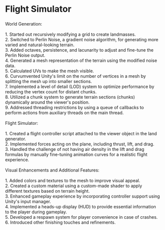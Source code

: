 <h1 align="left">Flight Simulator</h1>

###

<p align="left">World Generation:<br><br>1. Started out recursively modifying a grid to create landmasses.<br>2. Switched to Perlin Noise, a gradient noise algorithm, for generating more varied and natural-looking terrain.<br>3. Added octaves, persistence, and lacunarity to adjust and fine-tune the Perlin Noise output.<br>4. Generated a mesh representation of the terrain using the modified noise data.<br>5. Calculated UVs to make the mesh visible.<br>6. Curvumvented Unity's limit on the number of vertices in a mesh by splitting the mesh up into smaller sections.<br>7. Implemented a level of detail (LOD) system to optimize performance by reducing the vertex count for distant chunks.<br>8. Utilized a chunk system to generate terrain sections (chunks) dynamically around the viewer's position.<br>9. Addressed threading restrictions by using a queue of callbacks to perform actions from auxiliary threads on the main thread.<br><br>Flight Simulator:<br><br>1. Created a flight controller script attached to the viewer object in the land generator.<br>2. Implemented forces acting on the plane, including thrust, lift, and drag.<br>3. Handled the challenge of not having air density in the lift and drag formulas by manually fine-tuning animation curves for a realistic flight experience.<br><br>Visual Enhancements and Additional Features:<br><br>1. Added colors and textures to the mesh to improve visual appeal.<br>2. Created a custom material using a custom-made shader to apply different textures based on terrain height.<br>3. Enhanced gameplay experience by incorporating controller support using Unity's input manager.<br>4. Implemented a heads-up display (HUD) to provide essential information to the player during gameplay.<br>5. Developed a respawn system for player convenience in case of crashes.<br>6. Introduced other finishing touches and refinements.</p>

###
